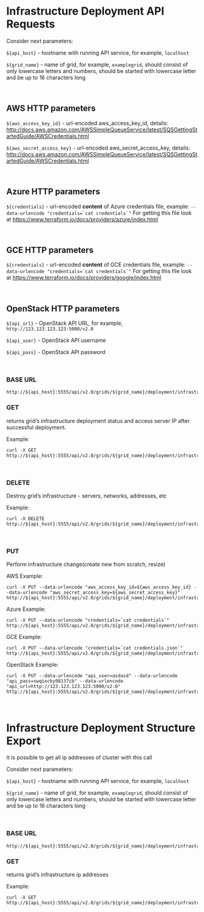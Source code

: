 Infrastructure Deployment API Requests
======================================

Consider next parameters:

`${api_host}` - hostname with running API service, for example, `localhost`

`${grid_name}` - name of grid, for example, `examplegrid`, should consist of
only lowercase letters and numbers, should be started with lowercase letter and
be up to 16 characters long

 

AWS HTTP parameters
-------------------

`${aws_access_key_id}` - url-encoded aws\_access\_key\_id, details:
http://docs.aws.amazon.com/AWSSimpleQueueService/latest/SQSGettingStartedGuide/AWSCredentials.html

`${aws_secret_access_key}` - url-encoded aws\_secret\_access\_key, details:
http://docs.aws.amazon.com/AWSSimpleQueueService/latest/SQSGettingStartedGuide/AWSCredentials.html

 

Azure HTTP parameters
---------------------

`${credentials}` - url-encoded **content** of Azure credentials file, example:
`` --data-urlencode "credentials=`cat credentials`" `` For getting this file
look at https://www.terraform.io/docs/providers/azure/index.html

 

GCE HTTP parameters
-------------------

`${credentials}` - url-encoded **content** of GCE credentials file, example: ``
--data-urlencode "credentials=`cat credentials`" `` For getting this file look
at https://www.terraform.io/docs/providers/google/index.html

 

OpenStack HTTP parameters
-------------------------

`${api_url}` - OpenStack API URL, for example,
`http://123.123.123.123:5000/v2.0`

`${api_user}` - OpenStack API username

`${api_pass}` - OpenStack API password

 

### BASE URL

~~~~~~~~~~~~~~~~~~~~~~~~~~~~~~~~~~~~~~~~~~~~~~~~~~~~~~~~~~~~~~~~~~~~~~~~~~~~~~~~
http://${api_host}:5555/api/v2.0/grids/${grid_name}/deployment/infrastructure
~~~~~~~~~~~~~~~~~~~~~~~~~~~~~~~~~~~~~~~~~~~~~~~~~~~~~~~~~~~~~~~~~~~~~~~~~~~~~~~~

### GET

returns grid’s infrastructure deployment status and access server IP after
successful deployment.

Example:

~~~~~~~~~~~~~~~~~~~~~~~~~~~~~~~~~~~~~~~~~~~~~~~~~~~~~~~~~~~~~~~~~~~~~~~~~~~~~~~~
curl -X GET http://${api_host}:5555/api/v2.0/grids/${grid_name}/deployment/infrastructure
~~~~~~~~~~~~~~~~~~~~~~~~~~~~~~~~~~~~~~~~~~~~~~~~~~~~~~~~~~~~~~~~~~~~~~~~~~~~~~~~

 

### DELETE

Destroy grid’s infrastructure - servers, networks, addresses, etc

Example:

~~~~~~~~~~~~~~~~~~~~~~~~~~~~~~~~~~~~~~~~~~~~~~~~~~~~~~~~~~~~~~~~~~~~~~~~~~~~~~~~
curl -X DELETE http://${api_host}:5555/api/v2.0/grids/${grid_name}/deployment/infrastructure
~~~~~~~~~~~~~~~~~~~~~~~~~~~~~~~~~~~~~~~~~~~~~~~~~~~~~~~~~~~~~~~~~~~~~~~~~~~~~~~~

 

### PUT

Perform infrastructure change(create new from scratch, resize)

AWS Example:

~~~~~~~~~~~~~~~~~~~~~~~~~~~~~~~~~~~~~~~~~~~~~~~~~~~~~~~~~~~~~~~~~~~~~~~~~~~~~~~~
curl -X PUT --data-urlencode "aws_access_key_id=${aws_access_key_id} --data-urlencode "aws_secret_access_key=${aws_secret_access_key}" http://${api_host}:5555/api/v2.0/grids/${grid_name}/deployment/infrastructure
~~~~~~~~~~~~~~~~~~~~~~~~~~~~~~~~~~~~~~~~~~~~~~~~~~~~~~~~~~~~~~~~~~~~~~~~~~~~~~~~

Azure Example:

~~~~~~~~~~~~~~~~~~~~~~~~~~~~~~~~~~~~~~~~~~~~~~~~~~~~~~~~~~~~~~~~~~~~~~~~~~~~~~~~
curl -X PUT --data-urlencode "credentials=`cat credentials`" http://${api_host}:5555/api/v2.0/grids/${grid_name}/deployment/infrastructure
~~~~~~~~~~~~~~~~~~~~~~~~~~~~~~~~~~~~~~~~~~~~~~~~~~~~~~~~~~~~~~~~~~~~~~~~~~~~~~~~

GCE Example:

~~~~~~~~~~~~~~~~~~~~~~~~~~~~~~~~~~~~~~~~~~~~~~~~~~~~~~~~~~~~~~~~~~~~~~~~~~~~~~~~
curl -X PUT --data-urlencode "credentials=`cat credentials.json`" http://${api_host}:5555/api/v2.0/grids/${grid_name}/deployment/infrastructure
~~~~~~~~~~~~~~~~~~~~~~~~~~~~~~~~~~~~~~~~~~~~~~~~~~~~~~~~~~~~~~~~~~~~~~~~~~~~~~~~

OpenStack Example:

~~~~~~~~~~~~~~~~~~~~~~~~~~~~~~~~~~~~~~~~~~~~~~~~~~~~~~~~~~~~~~~~~~~~~~~~~~~~~~~~
curl -X PUT --data-urlencode "api_user=asdasd" --data-urlencode "api_pass=xwqiocby98137cb" --data-urlencode "api_url=http://123.123.123.123:5000/v2.0" http://${api_host}:5555/api/v2.0/grids/${grid_name}/deployment/infrastructure
~~~~~~~~~~~~~~~~~~~~~~~~~~~~~~~~~~~~~~~~~~~~~~~~~~~~~~~~~~~~~~~~~~~~~~~~~~~~~~~~

 

Infrastructure Deployment Structure Export
==========================================

It is possible to get all ip addresses of cluster with this call

Consider next parameters:

`${api_host}` - hostname with running API service, for example, `localhost`

`${grid_name}` - name of grid, for example, `examplegrid`, should consist of
only lowercase letters and numbers, should be started with lowercase letter and
be up to 16 characters long

 

### BASE URL

~~~~~~~~~~~~~~~~~~~~~~~~~~~~~~~~~~~~~~~~~~~~~~~~~~~~~~~~~~~~~~~~~~~~~~~~~~~~~~~~
http://${api_host}:5555/api/v2.0/grids/${grid_name}/deployment/infrastructure/export
~~~~~~~~~~~~~~~~~~~~~~~~~~~~~~~~~~~~~~~~~~~~~~~~~~~~~~~~~~~~~~~~~~~~~~~~~~~~~~~~

### GET

returns grid’s infrastructure ip addresses

Example:

~~~~~~~~~~~~~~~~~~~~~~~~~~~~~~~~~~~~~~~~~~~~~~~~~~~~~~~~~~~~~~~~~~~~~~~~~~~~~~~~
curl -X GET http://${api_host}:5555/api/v2.0/grids/${grid_name}/deployment/infrastructure/export
~~~~~~~~~~~~~~~~~~~~~~~~~~~~~~~~~~~~~~~~~~~~~~~~~~~~~~~~~~~~~~~~~~~~~~~~~~~~~~~~
